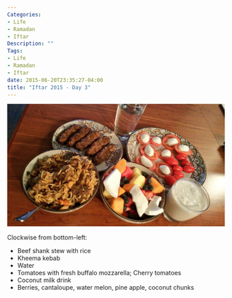 ```yaml
---
Categories:
- Life
- Ramadan
- Iftar
Description: ""
Tags:
- Life
- Ramadan
- Iftar
date: 2015-06-20T23:35:27-04:00
title: "Iftar 2015 - Day 3"
---
```

![Day 2 of Iftar 2015](/images/iftar2015/day3.jpg)

<!--more-->

Clockwise from bottom-left:

* Beef shank stew with rice
* Kheema kebab
* Water
* Tomatoes with fresh buffalo mozzarella; Cherry tomatoes
* Coconut milk drink
* Berries, cantaloupe, water melon, pine apple, coconut chunks